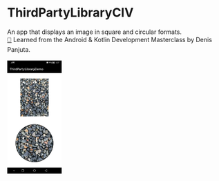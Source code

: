 # ThirdPartyLibraryCIV
An app that displays an image in square and circular formats.<br>
[:white_medium_square:](https://www.udemy.com/course/android-kotlin-developer/) Learned from the Android & Kotlin Development Masterclass by Denis Panjuta.
<br><br>
<img src="assets/img.jpg?raw=true" width=25%> 